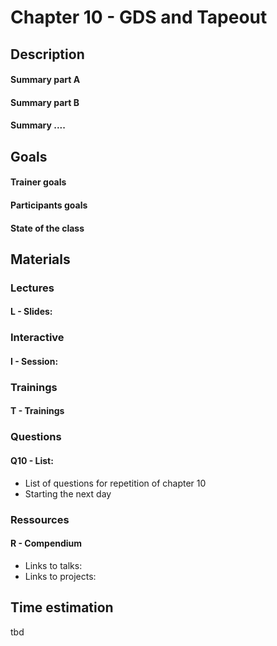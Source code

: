 # Chapter 10 - GDS and Tapeout
## Description

#### Summary part A
#### Summary part B
#### Summary ....

## Goals
#### Trainer goals
#### Participants goals
#### State of the class

## Materials
### Lectures
#### L - Slides:

### Interactive
#### I - Session:

### Trainings
#### T - Trainings

### Questions
#### Q10 - List:
* List of questions for repetition of chapter 10
* Starting the next day

### Ressources
#### R - Compendium
* Links to talks:
* Links to projects:

## Time estimation
tbd
